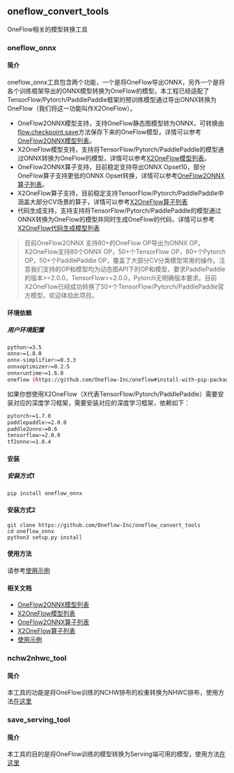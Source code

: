## oneflow_convert_tools

OneFlow相关的模型转换工具

### oneflow_onnx

#### 简介

oneflow_onnx工具包含两个功能，一个是将OneFlow导出ONNX，另外一个是将各个训练框架导出的ONNX模型转换为OneFlow的模型。本工程已经适配了TensorFlow/Pytorch/PaddlePaddle框架的预训练模型通过导出ONNX转换为OneFlow（我们将这一功能叫作X2OneFlow）。

- OneFlow2ONNX模型支持，支持OneFlow静态图模型转为ONNX，可转换由[flow.checkpoint.save](https://docs.oneflow.org/basics_topics/model_load_save.html)方法保存下来的OneFlow模型，详情可以参考[OneFlow2ONNX模型列表](https://github.com/Oneflow-Inc/oneflow_convert_tools/tree/main/docs/oneflow2onnx/oneflow2onnx_model_zoo.md)。
- X2OneFlow模型支持，支持将TensorFlow/Pytorch/PaddlePaddle的模型通过ONNX转换为OneFlow的模型，详情可以参考[X2OneFlow模型列表](https://github.com/Oneflow-Inc/oneflow_convert_tools/tree/main/docs/x2oneflow/x2oneflow_model_zoo.md)。
- OneFlow2ONNX算子支持，目前稳定支持导出ONNX Opset10，部分OneFlow算子支持更低的ONNX Opset转换，详情可以参考[OneFlow2ONNX算子列表](https://github.com/Oneflow-Inc/oneflow_convert_tools/tree/main/docs/oneflow2onnx/op_list.md)。
- X2OneFlow算子支持，目前稳定支持TensorFlow/Pytorch/PaddlePaddle中涵盖大部分CV场景的算子，详情可以参考[X2OneFlow算子列表](https://github.com/Oneflow-Inc/oneflow_convert_tools/tree/main/docs/x2oneflow/op_list.md)
- 代码生成支持，支持支持将TensorFlow/Pytorch/PaddlePaddle的模型通过ONNX转换为OneFlow的模型并同时生成OneFlow的代码，详情可以参考[X2OneFlow代码生成模型列表](https://github.com/Oneflow-Inc/oneflow_convert_tools/tree/main/docs/x2oneflow/code_gen.md)

> 目前OneFlow2ONNX 支持80+的OneFlow OP导出为ONNX OP。X2OneFlow支持80个ONNX OP，50+个TensorFlow OP，80+个Pytorch OP，50+个PaddlePaddle OP，覆盖了大部分CV分类模型常用的操作。注意我们支持的OP和模型均为动态图API下的OP和模型，要求PaddlePaddle的版本>=2.0.0，TensorFlow>=2.0.0，Pytorch无明确版本要求。目前X2OneFlow已经成功转换了50+个TensorFlow/Pytorch/PaddlePaddle官方模型。欢迎体验此项目。

#### 环境依赖

##### 用户环境配置

```sh
python>=3.5
onnx>=1.8.0
onnx-simplifier>=0.3.3
onnxoptimizer>=0.2.5
onnxruntime>=1.6.0
oneflow (https://github.com/Oneflow-Inc/oneflow#install-with-pip-package)
```


如果你想使用X2OneFlow（X代表TensorFlow/Pytorch/PaddlePaddle）需要安装对应的深度学习框架，需要安装对应的深度学习框架，依赖如下：

```sh
pytorch>=1.7.0
paddlepaddle>=2.0.0
paddle2onnx>=0.6
tensorflow>=2.0.0
tf2onnx>=1.8.4
```

#### 安装

##### 安装方式1

```sh
pip install oneflow_onnx
```

#### 安装方式2

```
git clone https://github.com/Oneflow-Inc/oneflow_convert_tools
cd oneflow_onnx
python3 setup.py install
```

#### 使用方法

请参考[使用示例](https://github.com/Oneflow-Inc/oneflow_convert_tools/blob/main/examples/README.md)

#### 相关文档

- [OneFlow2ONNX模型列表](https://github.com/Oneflow-Inc/oneflow_convert_tools/tree/main/docs/oneflow2onnx/oneflow2onnx_model_zoo.md)
- [X2OneFlow模型列表](https://github.com/Oneflow-Inc/oneflow_convert_tools/tree/main/docs/x2oneflow/x2oneflow_model_zoo.md)
- [OneFlow2ONNX算子列表](https://github.com/Oneflow-Inc/oneflow_convert_tools/tree/main/docs/oneflow2onnx/op_list.md)
- [X2OneFlow算子列表](https://github.com/Oneflow-Inc/oneflow_convert_tools/tree/main/docs/x2oneflow/op_list.md)
- [使用示例](https://github.com/Oneflow-Inc/oneflow_convert_tools/blob/main/examples/README.md)

### nchw2nhwc_tool

#### 简介

本工具的功能是将OneFlow训练的NCHW排布的权重转换为NHWC排布，使用方法[在这里](https://github.com/Oneflow-Inc/oneflow_convert_tools/tree/main/nchw2nhwc_tool/README.md)


### save_serving_tool

#### 简介
本工具的目的是将OneFlow训练的模型转换为Serving端可用的模型，使用方法[在这里](https://github.com/Oneflow-Inc/oneflow_convert_tools/tree/main/save_serving_tool/README.md)


